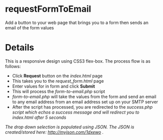 # requestFormToEmail
Add a button to your web page that brings you to a form then sends an email of the form values

# Details
This is a responsive design using CSS3 flex-box. The process flow is as follows:
* Click <strong>Request</strong> button on the <i>index.html</i> page
* This takes you to the <i>request_form.html</i> page
* Enter values for in form and click <strong>Submit</strong>
* This will process the <i>form-to-email.php</i> script
* <i>form-to-email.php</i> will take the values from the form and send an email to any email address from an email address set up on your SMTP server
* After the script has processed, you are redirected to the <i>success.php<i> script which echos a success message and will redirect you to <i>index.html</i> after 5 seconds

The drop down selection is populated using JSON. The JSON is created/stored here: http://myjson.com/1dxewo .
